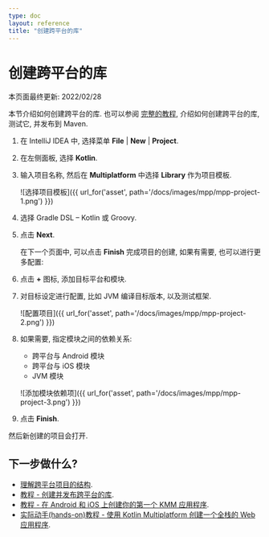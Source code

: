 ```yaml
---
type: doc
layout: reference
title: "创建跨平台的库"
---
```


# 创建跨平台的库

本页面最终更新: 2022/02/28

本节介绍如何创建跨平台的库. 也可以参阅 [完整的教程](../tutorials/mpp/multiplatform-library.html),
介绍如何创建跨平台的库, 测试它, 并发布到 Maven.

1. 在 IntelliJ IDEA 中, 选择菜单 **File** \| **New** \| **Project**.
2. 在左侧面板, 选择 **Kotlin**.
3. 输入项目名称, 然后在 **Multiplatform** 中选择 **Library** 作为项目模板.

    ![选择项目模板]({{ url_for('asset', path='/docs/images/mpp/mpp-project-1.png') }})

4. 选择 Gradle DSL – Kotlin 或 Groovy.
5. 点击 **Next**.

    在下一个页面中, 可以点击 **Finish** 完成项目的创建, 如果有需要, 也可以进行更多配置:

6. 点击 **+** 图标, 添加目标平台和模块.

7. 对目标设定进行配置, 比如 JVM 编译目标版本, 以及测试框架.

    ![配置项目]({{ url_for('asset', path='/docs/images/mpp/mpp-project-2.png') }})

8. 如果需要, 指定模块之间的依赖关系:
    *   跨平台与 Android 模块
    *   跨平台与 iOS 模块
    *   JVM 模块

    ![添加模块依赖项]({{ url_for('asset', path='/docs/images/mpp/mpp-project-3.png') }})

9. 点击 **Finish**.

然后新创建的项目会打开.

## 下一步做什么?

* [理解跨平台项目的结构](mpp-discover-project.html).
* [教程 - 创建并发布跨平台的库](multiplatform-library.html).
* [教程 - 在 Android 和 iOS 上创建你的第一个 KMM 应用程序](../kmm/kmm-create-first-app.html).
* [实际动手(hands-on)教程 - 使用 Kotlin Multiplatform 创建一个全栈的 Web 应用程序](https://play.kotlinlang.org/hands-on/Full%20Stack%20Web%20App%20with%20Kotlin%20Multiplatform/01_Introduction).
